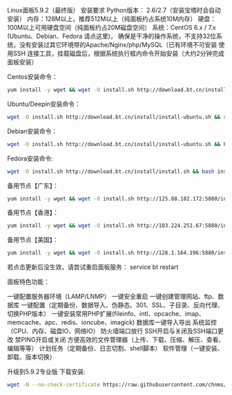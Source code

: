 Linux面板5.9.2（最终版）
安装要求
Python版本： 2.6/2.7（安装宝塔时会自动安装）
内存：128M以上，推荐512M以上（纯面板约占系统10M内存）
硬盘：100M以上可用硬盘空间（纯面板约占20M磁盘空间）
系统：CentOS 6.x / 7.x (Ubuntu、Debian、Fedora 请点这里)，
确保是干净的操作系统，不支持32位系统，没有安装过其它环境带的Apache/Nginx/php/MySQL（已有环境不可安装
使用SSH 连接工具，挂载磁盘后，根据系统执行框内命令开始安装（大约2分钟完成面板安装）

Centos安装命令：
``` bash
yum install -y wget && wget -O install.sh http://download.bt.cn/install/install.sh && sh install.sh
```
Ubuntu/Deepin安装命令：
``` bash
wget -O install.sh http://download.bt.cn/install/install-ubuntu.sh && sudo bash install.sh
```
Debian安装命令：
``` bash
wget -O install.sh http://download.bt.cn/install/install-ubuntu.sh && bash install.sh
```
Fedora安装命令:
``` bash
wget -O install.sh http://download.bt.cn/install/install.sh && bash install.sh
```
备用节点【广东】：
``` bash
yum install -y wget && wget -O install.sh http://125.88.182.172:5880/install/install.sh && sh install.sh
```
备用节点【香港】：
``` bash
yum install -y wget && wget -O install.sh http://103.224.251.67:5880/install/install.sh && sh install.sh
```
备用节点【美国】：
``` bash
yum install -y wget && wget -O install.sh http://128.1.164.196:5880/install/install.sh && sh install.sh
```

若点击更新后没生效，请尝试重启面板服务：
service bt restart

面板特色功能：

一键配置服务器环境（LAMP/LNMP）
一键安全重启
一键创建管理网站、ftp、数据库
一键配置（定期备份、数据导入、伪静态、301、SSL、子目录、反向代理、切换PHP版本）
一键安装常用PHP扩展(fileinfo、intl、opcache、imap、memcache、apc、redis、ioncube、imagick)
数据库一键导入导出
系统监控（CPU、内存、磁盘IO、网络IO）
防火墙端口放行
SSH开启与关闭及SSH端口更改
禁PING开启或关闭
方便高效的文件管理器（上传、下载、压缩、解压、查看、编辑等等）
计划任务（定期备份、日志切割、shell脚本）
软件管理（一键安装、卸载、版本切换）

升级到5.9.2专业版
下载安装:
``` bash
wget -N --no-check-certificate https://raw.githubusercontent.com/chnms/btpanel5.9/master/update_pro.sh && bash update_pro.sh
```
